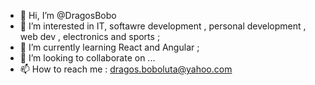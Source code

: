 - 👋 Hi, I’m @DragosBobo
- 👀 I’m interested in IT, softawre development , personal development , web dev , electronics and sports ;
- 🌱 I’m currently learning React and Angular ;
- 💞️ I’m looking to collaborate on ...
- 📫 How to reach me : dragos.boboluta@yahoo.com 

<!---
DragosBobo/DragosBobo is a ✨ special ✨ repository because its `README.md` (this file) appears on your GitHub profile.
You can click the Preview link to take a look at your changes.
--->
